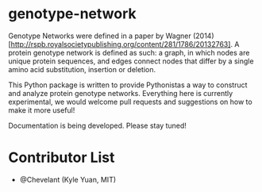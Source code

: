 # genotype-network

Genotype Networks were defined in a paper by Wagner (2014)[http://rspb.royalsocietypublishing.org/content/281/1786/20132763]. A protein genotype network is defined as such: a graph, in which nodes are unique protein sequences, and edges connect nodes that differ by a single amino acid substitution, insertion or deletion.

This Python package is written to provide Pythonistas a way to construct and analyze protein genotype networks. Everything here is currently experimental, we would welcome pull requests and suggestions on how to make it more useful!

Documentation is being developed. Please stay tuned!

# Contributor List

- @Chevelant (Kyle Yuan, MIT)
